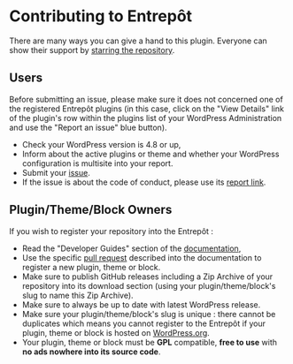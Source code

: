 # Contributing to Entrepôt

There are many ways you can give a hand to this plugin. Everyone can show their support by [starring the repository](https://github.com/imath/entrepot/stargazers).

## Users

Before submitting an issue, please make sure it does not concerned one of the registered Entrepôt plugins (in this case, click on the "View Details" link of the plugin's row within the plugins list of your WordPress Administration and use the "Report an issue" blue button).

+ Check your WordPress version is 4.8 or up,
+ Inform about the active plugins or theme and whether your WordPress configuration is multisite into your report.
+ Submit your [issue](https://github.com/imath/entrepot/issues).
+ If the issue is about the code of conduct, please use its [report link](https://github.com/imath/entrepot/blob/master/CODE_OF_CONDUCT.md).

## Plugin/Theme/Block Owners

If you wish to register your repository into the Entrepôt :

+ Read the "Developer Guides" section of the [documentation](https://github.com/imath/entrepot/wiki),
+ Use the specific [pull request](https://github.com/imath/entrepot/pulls) described into the documentation to register a new plugin, theme or block.
+ Make sure to publish GitHub releases including a Zip Archive of your repository into its download section (using your plugin/theme/block's slug to name this Zip Archive).
+ Make sure to always be up to date with latest WordPress release.
+ Make sure your plugin/theme/block's slug is unique : there cannot be duplicates which means you cannot register to the Entrepôt if your plugin, theme or block is hosted on [WordPress.org](https://wordpress.org/plugins/).
+ Your plugin, theme or block must be **GPL** compatible, **free to use** with **no ads nowhere into its source code**.
